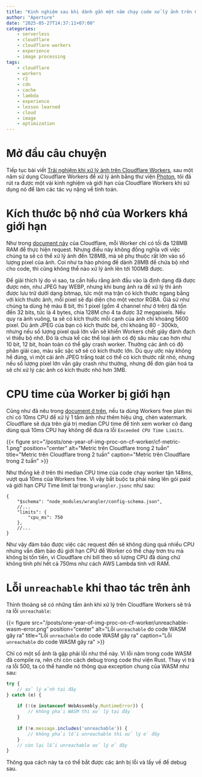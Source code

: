 ```yaml
---
title: "Kinh nghiệm sau khi dành gần một năm chạy code xử lý ảnh trên Cloudflare Workers"
author: "Aperture"
date: "2025-05-27T14:37:11+07:00"
categories:
    - serverless
    - cloudflare
    - cloudflare workers
    - experience
    - image processing
tags:
    - cloudflare
    - workers
    - r2
    - cdn
    - cache
    - lambda
    - experience
    - lesson learned
    - cloud
    - image
    - optimization
---
```


# Mở đầu câu chuyện

Tiếp tục bài viết [Trải nghiệm khi xử lý ảnh trên Cloudflare Workers](/posts/image-transform-with-cf-workers-experience), sau một năm sử dụng Cloudflare Workers để xử lý ảnh bằng thư viện [Photon](https://github.com/silvia-odwyer/photon), tôi đã rút ra được một vài kinh nghiệm và giới hạn của Cloudflare Workers khi sử dụng nó để làm các tác vụ nặng về tính toán.

# Kích thước bộ nhớ của Workers khá giới hạn

Như trong [document này](https://developers.cloudflare.com/workers/platform/limits/#worker-limits) của Cloudflare, mỗi Worker chỉ có tối đa 128MB RAM để thực hiện request. Nhưng điều này không đồng nghĩa với việc chúng ta sẽ có thể xử lý ảnh đến 128MB, mà sẽ phụ thuộc rất lớn vào số lượng pixel của ảnh. Coi như ta hào phóng để dành 28MB để chứa bộ nhớ cho code, thì cũng không thể nào xử lý ảnh lên tới 100MB được.

Để giải thích lý do vì sao, ta cần hiểu rằng ảnh đầu vào là định dạng đã được được nén, như JPEG hay WEBP, nhưng khi bung ảnh ra để xử lý thì ảnh được lưu trữ dưới dạng bitmap, tức một ma trận có kích thước ngang bằng với kích thước ảnh, mỗi pixel sẽ đại diện cho một vector RGBA. Giả sử như chúng ta dùng hệ màu 8 bit, thì 1 pixel (gồm 4 channel như ở trên) đã tốn đến 32 bits, tức là 4 bytes, chia 128M cho 4 ta được 32 megapixels. Nếu quy ra ảnh vuông, ta sẽ có kích thước mỗi cạnh của ảnh chỉ khoảng 5600 pixel. Dù ảnh JPEG của bạn có kích thước bé, chỉ khoảng 80 - 300kb, nhưng nếu số lượng pixel quá lớn vẫn sẽ khiến Workers chết giãy đành đạch vì thiếu bộ nhớ. Đó là chưa kể các thể loại ảnh có độ sâu màu cao hơn như 10 bit, 12 bit, hoàn toàn có thể gây crash worker. Thường các ảnh có độ phân giải cao, màu sắc sặc sỡ sẽ có kích thước lớn. Dù quy ước này không hề đúng, vì một cái ảnh JPEG trắng toát có thể có kích thước rất nhỏ, nhưng nếu số lượng pixel lớn vẫn gây crash như thường, nhưng để đơn giản hoá ta sẽ chỉ xử lý các ảnh có kích thước nhỏ hơn 3MB.

# CPU time của Worker bị giới hạn

Cũng như đã nêu trong [document ở trên](https://developers.cloudflare.com/workers/platform/limits/#worker-limits), nếu ta dùng Workers free plan thì chỉ có 10ms CPU để xử lý 1 tấm ảnh như thêm hiệu ứng, chèn watermark. Cloudflare sẽ dựa trên giá trị median CPU time để tính xem worker có đang dùng quá 10ms CPU hay không để đưa ra lỗi `Exceeded CPU Time Limits`.

{{< figure 
    src="/posts/one-year-of-img-proc-on-cf-worker/cf-metric-1.png"
    position="center"
    alt="Metric trên Cloudflare trong 2 tuần"
    title="Metric trên Cloudflare trong 2 tuần"
    caption="Metric trên Cloudflare trong 2 tuần" >}}

Như thống kê ở trên thì median CPU time của code chạy worker tận 148ms, vượt quá 10ms của Workers free. Vì vậy bắt buộc ta phải nâng lên gói paid và giới hạn CPU Time limit lại trong `wrangler.jsonc` như sau:

```jsonc
{
	"$schema": "node_modules/wrangler/config-schema.json",
    //...       
	"limits": {
		"cpu_ms": 750
	},
    //...
}
```

Như vậy đảm bảo được việc các request đến sẽ không dùng quá nhiều CPU nhưng vẫn đảm bảo đủ giới hạn CPU để Worker có thể chạy trơn tru mà không bị tốn tiền, vì Cloudflare chỉ bill theo số lượng CPU đã dùng chứ không tính phí hết cả 750ms như cách AWS Lambda tính với RAM.

# Lỗi `unreachable` khi thao tác trên ảnh

Thỉnh thoảng sẽ có những tấm ảnh khi xử lý trên Cloudflare Workers sẽ trả ra lỗi `unreachable`:

{{< figure 
    src="/posts/one-year-of-img-proc-on-cf-worker/unreachable-wasm-error.png"
    position="center"
    alt="Lỗi `unreachable` do code WASM gây ra"
    title="Lỗi `unreachable` do code WASM gây ra"
    caption="Lỗi `unreachable` do code WASM gây ra" >}}

Chỉ có một số ảnh là gặp phải lỗi như thế này. Vì lỗi năm trong code WASM đã compile ra, nên chỉ còn cách debug trong code thư viện Rust. Thay vì trả ra lỗi 500, ta có thể handle nó thông qua exception chung của WASM như sau:

```typescript
try {
    // xử lý ảnh tại đây
} catch (e) {
    
    if (!(e instanceof WebAssembly.RuntimeError)) {
        // không phải WASM thì xử lý tại đây
    }
    
    if (!e.message.includes('unreachable')) {
        // không phải lỗi unreachable thì xử lý ở đây
    }
    // còn lại lỗi unreachable xử lý ở đây
}
```

Thông qua cách này ta có thể bắt được các ảnh bị lỗi và lấy về để debug sau.